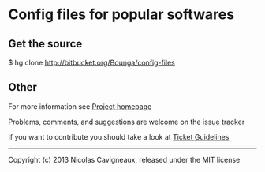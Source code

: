 # Config files for popular softwares

## Get the source

  $ hg clone http://bitbucket.org/Bounga/config-files

## Other

For more information see [Project homepage](http://stuff.bounga.org/config-files)

Problems, comments, and suggestions are welcome on the [issue tracker](http://stuff.bounga.org/config-files/issues/new)

If you want to contribute you should take a look at [Ticket Guidelines](http://stuff.bounga.org/config-files/wiki/TicketGuidelines)

---

Copyright (c) 2013 Nicolas Cavigneaux, released under the MIT license
